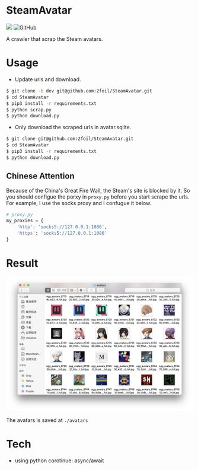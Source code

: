 

# SteamAvatar
![](https://img.shields.io/badge/python-3.5%2C%203.6%2C%203%2C7-blue.svg)
![GitHub](https://img.shields.io/github/license/mashape/apistatus.svg)

A crawler that scrap the Steam avatars.
# Usage
- Update urls and download.

```bash
$ git clone -b dev git@github.com:2foil/SteamAvatar.git
$ cd SteamAvatar
$ pip3 install -r requirements.txt 
$ python scrap.py
$ python download.py
```
- Only download the scraped urls in avatar.sqlite.

```bash
$ git clone git@github.com:2foil/SteamAvatar.git
$ cd SteamAvatar
$ pip3 install -r requirements.txt 
$ python download.py
```
## Chinese Attention
Because of the China's Great Fire Wall, the Steam's site is blocked by it. So you should configue the porxy in ```proxy.py``` before you start scrape the urls.
For example, I use the socks proxy and I confugue it below.

```python 
# proxy.py 
my_proxies = {
	'http': 'socks5://127.0.0.1:1086', 
	'https': 'socks5://127.0.0.1:1086'
}
```
# Result
![](./pics/avatars.png)

The avatars is saved at ```./avatars```
# Tech
- using python corotinue: async/await 
